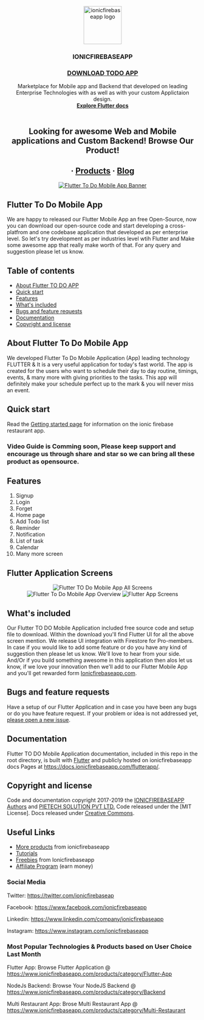 <p align="center">
  <a href="https://www.ionicfirebaseapp.com/">
    <img src="https://res.cloudinary.com/ionicfirebaseapp/image/upload/v1564048005/ifa-icon_srjsu3.png" alt="ionicfirebaseapp logo" width="100" height="100">
  </a>
</p>
<h3 align="center">IONICFIREBASEAPP</h3>

 <a href="https://www.ionicfirebaseapp.com/products/flutter-mobile-app"> <h3 align="center">DOWNLOAD TODO APP</h3> </a>

<p align="center">
  Marketplace for Mobile app and Backend that developed on leading Enterprise Technologies with as well as with your custom Applictaion design.
  <br>
  <a href="https://docs.ionicfirebaseapp.com/flutterapp/"><strong>Explore Flutter docs </strong></a>
  <br>
  <br>
  </p>
  <h2 align="center"> Looking for awesome Web and Mobile applications and Custom  Backend! Browse Our Product!</h2> 
  <h2 align="center">
  ·
  <a href="https://www.ionicfirebaseapp.com/products">Products</a>
  ·
  <a href="https://www.ionicfirebaseapp.com/blogs">Blog</a>
  </h2>
  
<p align="center">
  <a href="https://www.ionicfirebaseapp.com/products/flutter-mobile-app">
    <img src="https://res.cloudinary.com/dlx35qw0l/image/upload/v1566380513/todo-App-Banner_xlvq3r.jpg" alt="Flutter To Do Mobile App Banner">
  </a>
</p>

## Flutter To Do Mobile App
  We are happy to released our Flutter Mobile App an free Open-Source, now you can download our open-source code and start developing a cross-platfrom and one codebase application that developed as per enterprise level. So let's try development as per industries level wtih Flutter and Make some awesome app that really make worth of that. For any query and suggestion please let us know.
## Table of contents

- [About Flutter TO DO APP](#about-flutter-to-do-mobile-app)
- [Quick start](#quick-start)
- [Features](#features)
- [What's included](#whats-included)
- [Bugs and feature requests](#bugs-and-feature-requests)
- [Documentation](#documentation)
- [Copyright and license](#copyright-and-license)

## About Flutter To Do Mobile App

We developed Flutter To Do Mobile Application (App) leading technology FLUTTER & It is a very useful application for today's fast world. The app is created for the users who want to schedule their day to day routine, timings, events, & many more with giving priorities to the tasks. This app will definitely make your schedule perfect up to the mark & you will never miss an event.

## Quick start

Read the [Getting started page](https://docs.ionicfirebaseapp.com/todo/) for information on the ionic firebase restaurant app.
  ### Video Guide is Comming soon, Please keep support and encourage us through share and star so we can bring all these product as opensource.
  
## Features

1. Signup 
2. Login 
3. Forget 
4. Home page
5. Add Todo list
6. Reminder
7. Notification 
8. List of task
9. Calendar 
10. Many more screen 

## Flutter Application Screens
  
  <p align="center">
  <img src="https://res.cloudinary.com/dlx35qw0l/image/upload/v1566380513/todo-App-Banner_xlvq3r.jpg" alt="Flutter TO Do Mobile App All Screens">
  <span> <img src="https://res.cloudinary.com/dzu7tvexv/image/upload/f_auto,q_auto/v1540273764/il1fu5dmqzvqn4ksnyce.png" alt="Flutter To Do Mobile App Overview"> </span>
  <img src="https://res.cloudinary.com/dzu7tvexv/image/upload/f_auto,q_auto/v1540298020/z4k8dqvztghjpo4jjj4p.png" alt="Flutter App Screens">
</p>

## What's included

Our Flutter TO DO Mobile Application included free source code and setup file to download. Within the download you'll find Flutter UI for all the above screen mention. We release UI integration with Firestore for Pro-members. In case if you would like to add some feature or do you have any kind of suggestion then please let us know. We'll love to hear from your side. And/Or if you build something awesome in this application then alos let us know, if we love your innovation then we'll add to our Flutter Mobile App and you'll get rewarded form <a href="https://www.ionicfirebaseapp.com">Ionicfirebaseapp.com</a>.


## Bugs and feature requests
  Have a setup of our Flutter Application and in case you have been any bugs or do you have feature request. If your problem or idea is not addressed yet, [please open a new issue](https://github.com/ionicfirebaseapp/flutter-todo-app/issues/new).

## Documentation

Flutter TO DO Mobile Application documentation, included in this repo in the root directory, is built with [Flutter](https://flutter.dev) and publicly hosted on ionicfirebaseapp docs Pages at <https://docs.ionicfirebaseapp.com/flutterapp/>.


## Copyright and license

Code and documentation copyright 2017-2019 the [IONICFIREBASEAPP Authors](https://ionicfirebaseapp.com) and [PIETECH SOLUTION PVT LTD.](https://pietechsolution.com.com) Code released under the [MIT License]. Docs released under [Creative Commons](https://creativecommons.org/licenses/by/3.0/).

## Useful Links

- [More products](https://www.ionicfirebaseapp.com/products) from ionicfirebaseapp
- [Tutorials](https://www.youtube.com/channel/UCAes_uRy_H3pJ7z4OO78oIg)
- [Freebies]() from Ionicfirebaseapp
- [Affiliate Program](https://www.ionicfirebaseapp.com/affiliate) (earn money)

### Social Media

Twitter: <https://twitter.com/ionicfirebaseap>

Facebook: <https://www.facebook.com/ionicfirebaseapp>

Linkedin: <https://www.linkedin.com/company/ionicfirebaseapp>

Instagram: <https://www.instagram.com/ionicfirebaseapp>

### Most Popular Technologies & Products based on User Choice Last Month

Flutter App: Browse Flutter Application @ https://www.ionicfirebaseapp.com/products/category/Flutter-App

NodeJs Backend: Browse Your NodeJS Backend @ https://www.ionicfirebaseapp.com/products/category/Backend

Multi Restaurant App: Brose Multi Restaurant App @ https://www.ionicfirebaseapp.com/products/category/Multi-Restaurant